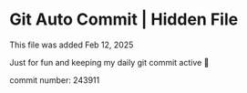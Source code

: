 # Git Auto Commit | Hidden File

This file was added Feb 12, 2025

Just for fun and keeping my daily git commit active 🤪

commit number: 243911
